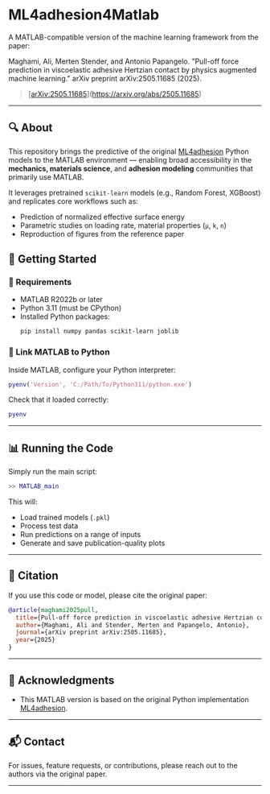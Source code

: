 
# ML4adhesion4Matlab

A MATLAB-compatible version of the machine learning framework from the paper:

Maghami, Ali, Merten Stender, and Antonio Papangelo. "Pull-off force prediction in viscoelastic adhesive Hertzian contact by physics augmented machine learning." arXiv preprint arXiv:2505.11685 (2025).
> [[arXiv:2505.11685](https://arxiv.org/abs/2505.11685)](https://arxiv.org/abs/2505.11685)

---

## 🔍 About

This repository brings the predictive of the original [ML4adhesion](https://github.com/alimaghamii/ML4adhesion) Python models to the MATLAB environment — enabling broad accessibility in the **mechanics, materials science**, and **adhesion modeling** communities that primarily use MATLAB.

It leverages pretrained `scikit-learn` models (e.g., Random Forest, XGBoost) and replicates core workflows such as:

- Prediction of normalized effective surface energy
- Parametric studies on loading rate, material properties (`μ`, `k`, `n`)
- Reproduction of figures from the reference paper


## 🚀 Getting Started

### 🔧 Requirements

- MATLAB R2022b or later
- Python 3.11 (must be CPython)
- Installed Python packages:
  ```bash
  pip install numpy pandas scikit-learn joblib
  ```

### 🔗 Link MATLAB to Python

Inside MATLAB, configure your Python interpreter:

```matlab
pyenv('Version', 'C:/Path/To/Python311/python.exe')
```

Check that it loaded correctly:

```matlab
pyenv
```

---

## 📊 Running the Code

Simply run the main script:

```matlab
>> MATLAB_main
```

This will:
- Load trained models (`.pkl`)
- Process test data
- Run predictions on a range of inputs
- Generate and save publication-quality plots

---

## 🧠 Citation

If you use this code or model, please cite the original paper:

```bibtex
@article{maghami2025pull,
  title={Pull-off force prediction in viscoelastic adhesive Hertzian contact by physics augmented machine learning},
  author={Maghami, Ali and Stender, Merten and Papangelo, Antonio},
  journal={arXiv preprint arXiv:2505.11685},
  year={2025}
}

```

---

## 🤝 Acknowledgments

- This MATLAB version is based on the original Python implementation [ML4adhesion](https://github.com/alimaghamii/ML4adhesion).
---

## 📬 Contact

For issues, feature requests, or contributions, please reach out to the authors via the original paper.

---
